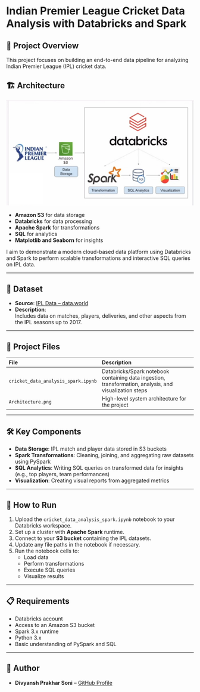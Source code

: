 # Indian Premier League Cricket Data Analysis with Databricks and Spark

## 📌 Project Overview
This project focuses on building an end-to-end data pipeline for analyzing Indian Premier League (IPL) cricket data.  

## 🏗️ Architecture

![Architecture](Architecture.png)

- **Amazon S3** for data storage
- **Databricks** for data processing
- **Apache Spark** for transformations
- **SQL** for analytics
- **Matplotlib and Seaborn** for insights

I aim to demonstrate a modern cloud-based data platform using Databricks and Spark to perform scalable transformations and interactive SQL queries on IPL data.

---

## 📂 Dataset

- **Source**: [IPL Data – data.world](https://data.world/raghu543/ipl-data-till-2017)
- **Description**:  
  Includes data on matches, players, deliveries, and other aspects from the IPL seasons up to 2017.

---

## 📄 Project Files

| File | Description |
| :--- | :--- |
| `cricket_data_analysis_spark.ipynb` | Databricks/Spark notebook containing data ingestion, transformation, analysis, and visualization steps |
| `Architecture.png` | High-level system architecture for the project |

---

## 🛠️ Key Components

- **Data Storage**: IPL match and player data stored in S3 buckets
- **Spark Transformations**: Cleaning, joining, and aggregating raw datasets using PySpark
- **SQL Analytics**: Writing SQL queries on transformed data for insights (e.g., top players, team performances)
- **Visualization**: Creating visual reports from aggregated metrics

---

## 🚀 How to Run

1. Upload the `cricket_data_analysis_spark.ipynb` notebook to your Databricks workspace.
2. Set up a cluster with **Apache Spark** runtime.
3. Connect to your **S3 bucket** containing the IPL datasets.
4. Update any file paths in the notebook if necessary.
5. Run the notebook cells to:
   - Load data
   - Perform transformations
   - Execute SQL queries
   - Visualize results

---

## 📋 Requirements

- Databricks account
- Access to an Amazon S3 bucket
- Spark 3.x runtime
- Python 3.x
- Basic understanding of PySpark and SQL

---

## 👤 Author

- **Divyansh Prakhar Soni** – [GitHub Profile](https://github.com/divyanshsoni2)



